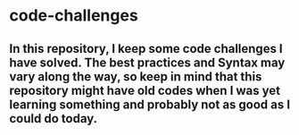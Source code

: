 # code-challenges
## In this repository, I keep some code challenges I have solved. The best practices and Syntax may vary along the way, so keep in mind that this repository might have old codes when I was yet learning something and probably not as good as I could do today.
